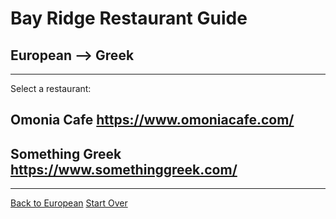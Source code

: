 # Bay Ridge Restaurant Guide
## European --> Greek
---
Select a restaurant:
## Omonia Cafe https://www.omoniacafe.com/
## Something Greek https://www.somethinggreek.com/
---
[Back to European](../european/european.md)
[Start Over](../home.md)
